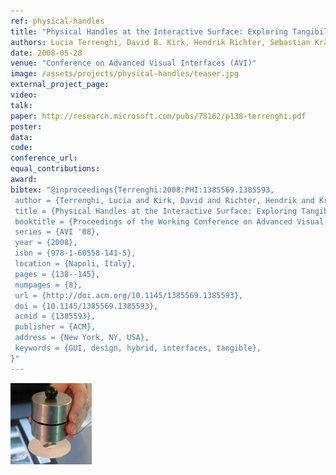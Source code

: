 ```yaml
---
ref: physical-handles
title: "Physical Handles at the Interactive Surface: Exploring Tangibility and its Benefits"
authors: Lucia Terrenghi, David B. Kirk, Hendrik Richter, Sebastian Krämer, Otmar Hilliges, Andreas Butz
date: 2008-05-28
venue: "Conference on Advanced Visual Interfaces (AVI)"
image: /assets/projects/physical-handles/teaser.jpg
external_project_page: 
video: 
talk: 
paper: http://research.microsoft.com/pubs/78162/p138-terrenghi.pdf
poster: 
data: 
code: 
conference_url: 
equal_contributions: 
award: 
bibtex: "@inproceedings{Terrenghi:2008:PHI:1385569.1385593,
 author = {Terrenghi, Lucia and Kirk, David and Richter, Hendrik and Kr\"{a}mer, Sebastian and Hilliges, Otmar and Butz, Andreas},
 title = {Physical Handles at the Interactive Surface: Exploring Tangibility and Its Benefits},
 booktitle = {Proceedings of the Working Conference on Advanced Visual Interfaces},
 series = {AVI '08},
 year = {2008},
 isbn = {978-1-60558-141-5},
 location = {Napoli, Italy},
 pages = {138--145},
 numpages = {8},
 url = {http://doi.acm.org/10.1145/1385569.1385593},
 doi = {10.1145/1385569.1385593},
 acmid = {1385593},
 publisher = {ACM},
 address = {New York, NY, USA},
 keywords = {GUI, design, hybrid, interfaces, tangible},
}"
---
```


<img class="fullcol" src="/assets/projects/physical-handles/teaser.jpg" alt="Teaser-Picture" />